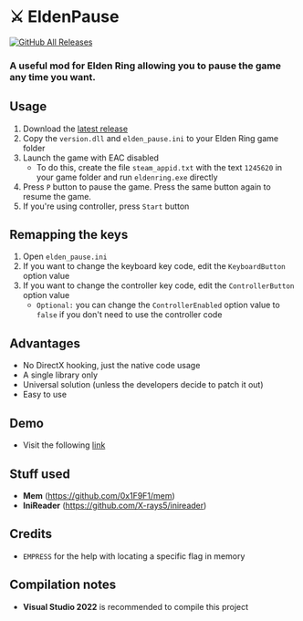 # ⚔️ **EldenPause**
[![GitHub All Releases](https://img.shields.io/github/downloads/iArtorias/elden_pause/total.svg)](https://github.com/iArtorias/elden_pause/releases)

### A useful mod for Elden Ring allowing you to pause the game any time you want.

## Usage

1. Download the [latest release](https://github.com/iArtorias/elden_pause/releases/latest)
2. Copy the `version.dll` and `elden_pause.ini` to your Elden Ring game folder
3. Launch the game with EAC disabled
   * To do this, create the file `steam_appid.txt` with the text `1245620` in your game folder and run `eldenring.exe` directly
4. Press `P` button to pause the game. Press the same button again to resume the game.
5. If you're using controller, press `Start` button

## Remapping the keys

1. Open `elden_pause.ini`
2. If you want to change the keyboard key code, edit the `KeyboardButton` option value
3. If you want to change the controller key code, edit the `ControllerButton` option value
   * `Optional:` you can change the `ControllerEnabled` option value to `false` if you don't need to use the controller code

## Advantages

- No DirectX hooking, just the native code usage
- A single library only
- Universal solution (unless the developers decide to patch it out)
- Easy to use

## Demo
- Visit the following [link](https://i.imgur.com/MeYPyva.mp4)

## Stuff used

- **Mem** (https://github.com/0x1F9F1/mem)
- **IniReader** (https://github.com/X-rays5/inireader)

## Credits

- `EMPRESS` for the help with locating a specific flag in memory

## Compilation notes

- **Visual Studio 2022** is recommended to compile this project
